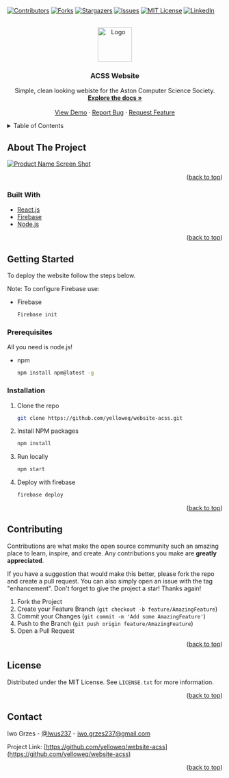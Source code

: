<div id="top"></div>
<!--
*** Thanks for checking out the Best-README-Template. If you have a suggestion
*** that would make this better, please fork the repo and create a pull request
*** or simply open an issue with the tag "enhancement".
*** Don't forget to give the project a star!
*** Thanks again! Now go create something AMAZING! :D
-->



<!-- PROJECT SHIELDS -->
<!--
*** I'm using markdown "reference style" links for readability.
*** Reference links are enclosed in brackets [ ] instead of parentheses ( ).
*** See the bottom of this document for the declaration of the reference variables
*** for contributors-url, forks-url, etc. This is an optional, concise syntax you may use.
*** https://www.markdownguide.org/basic-syntax/#reference-style-links
-->
[![Contributors][contributors-shield]][contributors-url]
[![Forks][forks-shield]][forks-url]
[![Stargazers][stars-shield]][stars-url]
[![Issues][issues-shield]][issues-url]
[![MIT License][license-shield]][license-url]
[![LinkedIn][linkedin-shield]][linkedin-url]



<!-- PROJECT LOGO -->
<br />
<div align="center">
  <a href="https://github.com/yelloweq/website-acss">
    <img src="images/logo.png" alt="Logo" width="80" height="80">
  </a>

<h3 align="center">ACSS Website</h3>

  <p align="center">
    Simple, clean looking webiste for the Aston Computer Science Society.
    <br />
    <a href="https://github.com/yelloweq/website-acss"><strong>Explore the docs »</strong></a>
    <br />
    <br />
    <a href="https://github.com/yelloweq/website-acss">View Demo</a>
    ·
    <a href="https://github.com/yelloweq/website-acss/issues">Report Bug</a>
    ·
    <a href="https://github.com/yelloweq/website-acss/issues">Request Feature</a>
  </p>
</div>



<!-- TABLE OF CONTENTS -->
<details>
  <summary>Table of Contents</summary>
  <ol>
    <li>
      <a href="#about-the-project">About The Project</a>
      <ul>
        <li><a href="#built-with">Built With</a></li>
      </ul>
    </li>
    <li>
      <a href="#getting-started">Getting Started</a>
      <ul>
        <li><a href="#prerequisites">Prerequisites</a></li>
        <li><a href="#installation">Installation</a></li>
      </ul>
    </li>
    <li><a href="#contributing">Contributing</a></li>
    <li><a href="#license">License</a></li>
    <li><a href="#contact">Contact</a></li>
  </ol>
</details>



<!-- ABOUT THE PROJECT -->
## About The Project

[![Product Name Screen Shot][product-screenshot]](https://example.com)



<p align="right">(<a href="#top">back to top</a>)</p>



### Built With


* [React.js](https://reactjs.org/)
* [Firebase](https://firebase.google.com/)
* [Node.js](https://nodejs.org/en/)


<p align="right">(<a href="#top">back to top</a>)</p>



<!-- GETTING STARTED -->
## Getting Started

To deploy the website follow the steps below.

Note: To configure Firebase use:
* Firebase
  ```sh
  Firebase init
  ```

### Prerequisites

All you need is node.js!
* npm
  ```sh
  npm install npm@latest -g
  ```

### Installation

1. Clone the repo
   ```sh
   git clone https://github.com/yelloweq/website-acss.git
   ```
2. Install NPM packages
   ```sh
   npm install
   ```
3. Run locally
   ```sh
   npm start
   ```
4. Deploy with firebase
   ```sh
   firebase deploy
   ```

<p align="right">(<a href="#top">back to top</a>)</p>


<!-- CONTRIBUTING -->
## Contributing

Contributions are what make the open source community such an amazing place to learn, inspire, and create. Any contributions you make are **greatly appreciated**.

If you have a suggestion that would make this better, please fork the repo and create a pull request. You can also simply open an issue with the tag "enhancement".
Don't forget to give the project a star! Thanks again!

1. Fork the Project
2. Create your Feature Branch (`git checkout -b feature/AmazingFeature`)
3. Commit your Changes (`git commit -m 'Add some AmazingFeature'`)
4. Push to the Branch (`git push origin feature/AmazingFeature`)
5. Open a Pull Request

<p align="right">(<a href="#top">back to top</a>)</p>



<!-- LICENSE -->
## License

Distributed under the MIT License. See `LICENSE.txt` for more information.

<p align="right">(<a href="#top">back to top</a>)</p>



<!-- CONTACT -->
## Contact

Iwo Grzes - [@Iwus237](https://twitter.com/Iwus237) - iwo.grzes237@gmail.com

Project Link: [https://github.com/yelloweq/website-acss](https://github.com/yelloweq/website-acss)

<p align="right">(<a href="#top">back to top</a>)</p>


<!-- MARKDOWN LINKS & IMAGES -->
<!-- https://www.markdownguide.org/basic-syntax/#reference-style-links -->
[contributors-shield]: https://img.shields.io/github/contributors/yelloweq/website-acss.svg?style=for-the-badge
[contributors-url]: https://github.com/yelloweq/website-acss/graphs/contributors
[forks-shield]: https://img.shields.io/github/forks/yelloweq/website-acss.svg?style=for-the-badge
[forks-url]: https://github.com/yelloweq/website-acss/network/members
[stars-shield]: https://img.shields.io/github/stars/yelloweq/website-acss.svg?style=for-the-badge
[stars-url]: https://github.com/yelloweq/website-acss/stargazers
[issues-shield]: https://img.shields.io/github/issues/yelloweq/website-acss.svg?style=for-the-badge
[issues-url]: https://github.com/yelloweq/website-acss/issues
[license-shield]: https://img.shields.io/github/license/yelloweq/website-acss.svg?style=for-the-badge
[license-url]: https://github.com/yelloweq/website-acss/blob/master/LICENSE.txt
[linkedin-shield]: https://img.shields.io/badge/-LinkedIn-black.svg?style=for-the-badge&logo=linkedin&colorB=555
[linkedin-url]: https://linkedin.com/in/iwo237
[product-screenshot]: images/screenshot.png